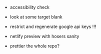 -  accessibility check

-  look at some target blank

-  restrict and regenerate google api keys !!!

-  netlify preview with hosers sanity

-  prettier the whole repo?
